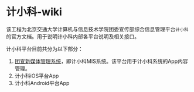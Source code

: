 # 计小科-wiki

该工程为北京交通大学计算机与信息技术学院团委宣传部综合信息管理平台`计小科`的官方文档。用于说明计小科内部各平台说明及相关接口。

计小科平台目前共分为以下部分： 

1. [团宣新媒体管理系统](http://bjtucit.sinaapp.com/admin_jxk)，即计小科MIS系统。该平台用于计小科系统的App内容管理。
2. 计小科iOS平台App
3. 计小科Android平台App